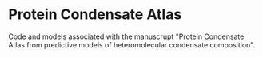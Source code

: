 # Protein Condensate Atlas

Code and models associated with the manuscrupt "Protein Condensate Atlas from predictive models of heteromolecular condensate composition".
